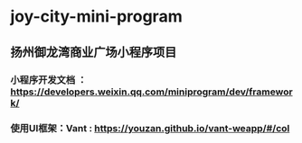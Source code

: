 # joy-city-mini-program
## 扬州御龙湾商业广场小程序项目
### 小程序开发文档 ： https://developers.weixin.qq.com/miniprogram/dev/framework/
### 使用UI框架：Vant : https://youzan.github.io/vant-weapp/#/col
